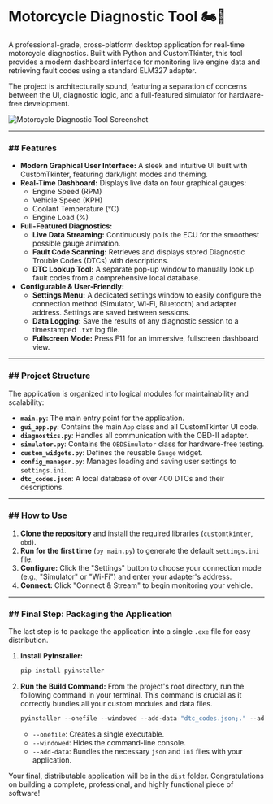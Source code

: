 # Motorcycle Diagnostic Tool 🏍️🔧

A professional-grade, cross-platform desktop application for real-time motorcycle diagnostics. Built with Python and CustomTkinter, this tool provides a modern dashboard interface for monitoring live engine data and retrieving fault codes using a standard ELM327 adapter.

The project is architecturally sound, featuring a separation of concerns between the UI, diagnostic logic, and a full-featured simulator for hardware-free development.

![Motorcycle Diagnostic Tool Screenshot](image_aa8570.png)

---

### ## Features
- **Modern Graphical User Interface:** A sleek and intuitive UI built with CustomTkinter, featuring dark/light modes and theming.
- **Real-Time Dashboard:** Displays live data on four graphical gauges:
  - Engine Speed (RPM)
  - Vehicle Speed (KPH)
  - Coolant Temperature (°C)
  - Engine Load (%)
- **Full-Featured Diagnostics:**
  - **Live Data Streaming:** Continuously polls the ECU for the smoothest possible gauge animation.
  - **Fault Code Scanning:** Retrieves and displays stored Diagnostic Trouble Codes (DTCs) with descriptions.
  - **DTC Lookup Tool:** A separate pop-up window to manually look up fault codes from a comprehensive local database.
- **Configurable & User-Friendly:**
  - **Settings Menu:** A dedicated settings window to easily configure the connection method (Simulator, Wi-Fi, Bluetooth) and adapter address. Settings are saved between sessions.
  - **Data Logging:** Save the results of any diagnostic session to a timestamped `.txt` log file.
  - **Fullscreen Mode:** Press F11 for an immersive, fullscreen dashboard view.

---

### ## Project Structure
The application is organized into logical modules for maintainability and scalability:
- **`main.py`**: The main entry point for the application.
- **`gui_app.py`**: Contains the main `App` class and all CustomTkinter UI code.
- **`diagnostics.py`**: Handles all communication with the OBD-II adapter.
- **`simulator.py`**: Contains the `OBDSimulator` class for hardware-free testing.
- **`custom_widgets.py`**: Defines the reusable `Gauge` widget.
- **`config_manager.py`**: Manages loading and saving user settings to `settings.ini`.
- **`dtc_codes.json`**: A local database of over 400 DTCs and their descriptions.

---

### ## How to Use

1.  **Clone the repository** and install the required libraries (`customtkinter`, `obd`).
2.  **Run for the first time** (`py main.py`) to generate the default `settings.ini` file.
3.  **Configure:** Click the "Settings" button to choose your connection mode (e.g., "Simulator" or "Wi-Fi") and enter your adapter's address.
4.  **Connect:** Click "Connect & Stream" to begin monitoring your vehicle.

---

### ## Final Step: Packaging the Application

The last step is to package the application into a single `.exe` file for easy distribution.

1.  **Install PyInstaller:**
    ```powershell
    pip install pyinstaller
    ```
2.  **Run the Build Command:** From the project's root directory, run the following command in your terminal. This command is crucial as it correctly bundles all your custom modules and data files.
    ```powershell
    pyinstaller --onefile --windowed --add-data "dtc_codes.json;." --add-data "settings.ini;." main.py
    ```
    * `--onefile`: Creates a single executable.
    * `--windowed`: Hides the command-line console.
    * `--add-data`: Bundles the necessary `json` and `ini` files with your application.

Your final, distributable application will be in the `dist` folder. Congratulations on building a complete, professional, and highly functional piece of software!
